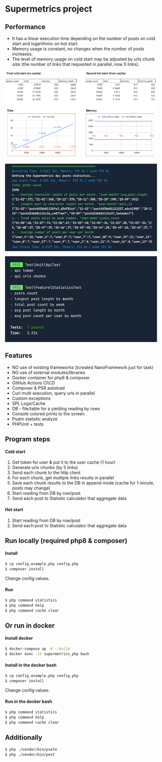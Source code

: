 # Supermetrics project

## Performance
- It has a linear execution time depending on the number of posts on cold start and logarithmic on hot start.
- Memory usage is constant, no changes when the number of posts increases.
- The level of memory usage on cold start may be adjusted by urls chunk size (the number of links that requested in parallel, now 5 links).

![Perfomance](data/images/stat.png?raw=true "Perfomance")

![Results](data/images/work.png?raw=true "Results")

![PEST test](data/images/pest.png?raw=true "PEST test")

## Features
- NO use of existing frameworks ()created NanoFramework just for task)
- NO use of external modules/libraries
- Docker container for php8 & composer
- GitHub Actions CI\CD
- Composer & PSR autoload
- Curl multi execution, query urls in parallel
- Custom exceptions
- SPL Logs/Cache
- DB - file/table for a yielding reading by rows
- Console colored prints to the screen
- Psalm statistic analyze
- PHPUnit + tests

## Program steps

#### Cold start
1. Get token for user & put it to the user cache (1 hour)
2. Generate urls chunks (by 5 links)
3. Send each chunk to the http client
4. For each chunk, get multiple links results in parallel
5. Save each chunk results to the DB in append mode (cache for 1 minute, posts may change)
6. Start reading from DB by row/post
7. Send each post to Statistic calculator that aggregate data

#### Hot start
1. Start reading from DB by row/post
2. Send each post to Statistic calculator that aggregate data

## Run locally (required php8 & composer)

#### Install
```sh
$ cp config.example.php config.php
$ composer install
```
Change config values.

#### Run
```sh
$ php command statistics
$ php command help
$ php command cache clear
```

## Or run in docker

#### Install docker
```sh
$ docker-compose up -d --build
$ docker exec -it supermetrics_php bash
```
#### Install in the docker bash
```sh
$ cp config.example.php config.php
$ composer install
```

Change config values.

#### Run in the docker bash
```sh
$ php command statistics
$ php command help
$ php command cache clear
```

## Additionally
```sh
$ php ./vendor/bin/psalm
$ php ./vendor/bin/pest
```
